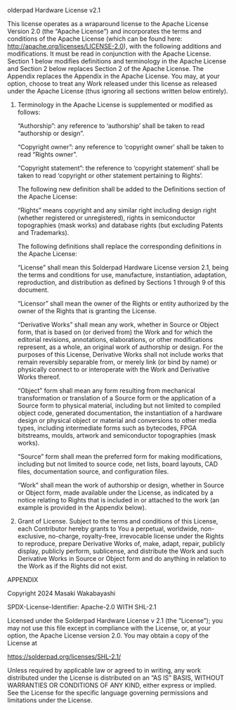 olderpad Hardware License v2.1

This license operates as a wraparound license to the Apache License Version 2.0
(the “Apache License”) and incorporates the terms and conditions of the Apache
License (which can be found here: http://apache.org/licenses/LICENSE-2.0), with
the following additions and modifications. It must be read in conjunction with
the Apache License. Section 1 below modifies definitions and terminology in the
Apache License and Section 2 below replaces Section 2 of the Apache License. The
Appendix replaces the Appendix in the Apache License. You may, at your option,
choose to treat any Work released under this license as released under the
Apache License (thus ignoring all sections written below entirely).

1. Terminology in the Apache License is supplemented or modified as follows:

    “Authorship”: any reference to ‘authorship’ shall be taken to read
   “authorship or design”.

    “Copyright owner”: any reference to ‘copyright owner’ shall be taken to read
   “Rights owner”.

    “Copyright statement”: the reference to ‘copyright statement’ shall be taken
    to read ‘copyright or other statement pertaining to Rights’.

    The following new definition shall be added to the Definitions section of
    the Apache License:

    “Rights” means copyright and any similar right including design right
    (whether registered or unregistered), rights in semiconductor topographies
    (mask works) and database rights (but excluding Patents and Trademarks).

    The following definitions shall replace the corresponding definitions in the
    Apache License:

    “License” shall mean this Solderpad Hardware License version 2.1, being the
    terms and conditions for use, manufacture, instantiation, adaptation,
    reproduction, and distribution as defined by Sections 1 through 9 of this
    document.

    “Licensor” shall mean the owner of the Rights or entity authorized by the
    owner of the Rights that is granting the License.

    “Derivative Works” shall mean any work, whether in Source or Object form,
    that is based on (or derived from) the Work and for which the editorial
    revisions, annotations, elaborations, or other modifications represent, as a
    whole, an original work of authorship or design. For the purposes of this
    License, Derivative Works shall not include works that remain reversibly
    separable from, or merely link (or bind by name) or physically connect to or
    interoperate with the Work and Derivative Works thereof.

    “Object” form shall mean any form resulting from mechanical transformation
    or translation of a Source form or the application of a Source form to
    physical material, including but not limited to compiled object code,
    generated documentation, the instantiation of a hardware design or physical
    object or material and conversions to other media types, including
    intermediate forms such as bytecodes, FPGA bitstreams, moulds, artwork and
    semiconductor topographies (mask works).

    “Source” form shall mean the preferred form for making modifications,
    including but not limited to source code, net lists, board layouts, CAD
    files, documentation source, and configuration files.

    “Work” shall mean the work of authorship or design, whether in Source or
    Object form, made available under the License, as indicated by a notice
    relating to Rights that is included in or attached to the work (an example
    is provided in the Appendix below).

2. Grant of License. Subject to the terms and conditions of this License, each
   Contributor hereby grants to You a perpetual, worldwide, non-exclusive,
   no-charge, royalty-free, irrevocable license under the Rights to reproduce,
   prepare Derivative Works of, make, adapt, repair, publicly display, publicly
   perform, sublicense, and distribute the Work and such Derivative Works in
   Source or Object form and do anything in relation to the Work as if the
   Rights did not exist.

APPENDIX

Copyright 2024 Masaki Wakabayashi

SPDX-License-Identifier: Apache-2.0 WITH SHL-2.1

Licensed under the Solderpad Hardware License v 2.1 (the “License”); you may not
use this file except in compliance with the License, or, at your option, the
Apache License version 2.0. You may obtain a copy of the License at

https://solderpad.org/licenses/SHL-2.1/

Unless required by applicable law or agreed to in writing, any work distributed
under the License is distributed on an “AS IS” BASIS, WITHOUT WARRANTIES OR
CONDITIONS OF ANY KIND, either express or implied. See the License for the
specific language governing permissions and limitations under the License.
